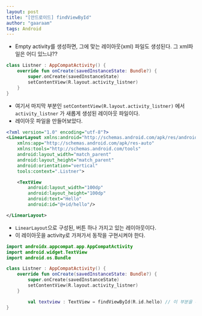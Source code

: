 ```yaml
---
layout: post
title: "[안드로이드] findViewById"
author: "gaaraam"
tags: Android
---
```


- Empty activity를 생성하면, 그에 맞는 레이아웃(xml) 파일도 생성된다. 그 xml파일은 어디 있느냐??

```kotlin
class Listner : AppCompatActivity() {
    override fun onCreate(savedInstanceState: Bundle?) {
        super.onCreate(savedInstanceState)
        setContentView(R.layout.activity_listner)
    }
}
```

- 여기서 마지막 부분인 `setContentView(R.layout.activity_listner)` 에서 `activity_listner` 가 새롭게 생성된 레이아웃 파일이다.
- 레이아웃 파일을 만들어보았다.

```xml
<?xml version="1.0" encoding="utf-8"?>
<LinearLayout xmlns:android="http://schemas.android.com/apk/res/android"
    xmlns:app="http://schemas.android.com/apk/res-auto"
    xmlns:tools="http://schemas.android.com/tools"
    android:layout_width="match_parent"
    android:layout_height="match_parent"
    android:orientation="vertical"
    tools:context=".Listner">

    <TextView
        android:layout_width="100dp"
        android:layout_height="100dp"
        android:text="Hello"
        android:id="@+id/hello"/>

</LinearLayout>
```

- `LinearLayout`으로 구성된, 버튼 하나 가지고 있는 레이아웃이다.
- 이 레이아웃을 activity로 가져가서 동작을 구현시켜야 한다.


```kotlin
import androidx.appcompat.app.AppCompatActivity
import android.widget.TextView
import android.os.Bundle

class Listner : AppCompatActivity() {
    override fun onCreate(savedInstanceState: Bundle?) {
        super.onCreate(savedInstanceState)
        setContentView(R.layout.activity_listner)
    }

		val textview : TextView = findViewById(R.id.hello) // 이 부분을 추가한다.
}
```
